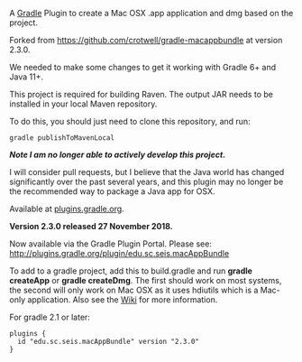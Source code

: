 A [Gradle](http://www.gradle.org) Plugin to create a Mac OSX .app application and dmg based on the project.

Forked from https://github.com/crotwell/gradle-macappbundle at version 2.3.0. 

We needed to make some changes to get it working with Gradle 6+ and Java 11+.

This project is required for building Raven. The output JAR needs to be installed in your local Maven repository.

To do this, you should just need to clone this repository, and run:

```gradle publishToMavenLocal```

***Note I am no longer able to actively develop this project.***

I will consider pull requests, but I believe that the Java world has changed significantly over the past several years, and this plugin may no longer be the recommended way to package a Java app for OSX.

Available at [plugins.gradle.org](https://plugins.gradle.org/plugin/edu.sc.seis.macAppBundle).

**Version 2.3.0 released 27 November 2018.**

Now available via the Gradle Plugin Portal. Please see:
http://plugins.gradle.org/plugin/edu.sc.seis.macAppBundle

To add to a gradle project, add this to build.gradle and run **gradle createApp** or **gradle createDmg**. The first should work on most systems, the second will only work on Mac OSX as it uses hdiutils which is a Mac-only application. Also see the [Wiki](https://github.com/crotwell/gradle-macappbundle/wiki/Intro) for more information.

For gradle 2.1 or later:
```
plugins {
  id "edu.sc.seis.macAppBundle" version "2.3.0"
}
```
